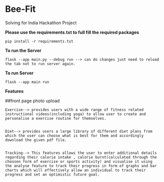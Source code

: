 
# Bee-Fit
Solving for India Hackathon Project

__Please use the requirements.txt to full fill the required packages__

    pip install -r requirements.txt

__To run the Server__

    flask --app main.py --debug run --> can do changes just need to reload the tab not to run server again.

__To run Server__

    flask --app main run
__Features__

##front page photo upload

    Exercise--> provides users with a wide range of fitness related instructional videos(including yoga) to allow user to create and personalise a exercise routine for themselves.


    Diet--> provides users a large library of different diet plans from which the user can choose what is best for them and accordingly download the given pdf file.


    Tracking--> This features allows the user to enter additional details regarding their calorie intake , calorie burnt(calculated through the choosen form of exercise or sports activity) and visualise it using the analyse feature to track their progress in form of graphs and bar charts which will effectively allow an individual to track their progress and set an optimistic future goal.
    

